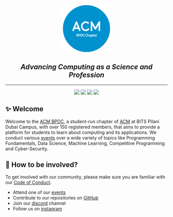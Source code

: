 <div align="center">
  <br>
  <a href="https://www.acmbpdc.org"><img src="../assets/logo.png" alt="ACMBPDC logo" width=150></a>
  <h2><em>Advancing Computing as a Science and Profession</em></h2>
</div>

---

<div align="center">
  <a href="https://instagram.com/acmbpdc"><img src="https://img.shields.io/badge/ACMBPDC-E4405F?style=for-the-badge&logo=instagram&logoColor=white"></a> <a href="https://discord.gg/JwB5FEhWuM"><img src="https://img.shields.io/badge/ACMBPDC-5865F2?style=for-the-badge&logo=discord&logoColor=white"></a> <a href="https://facebook.com/acmbpdc"><img src="https://img.shields.io/badge/ACMBPDC-1877F2?style=for-the-badge&logo=facebook&logoColor=white"></a> <a href="https://twitter.com/acmbpdc"><img src="https://img.shields.io/badge/ACMBPDC-1DA1F2?style=for-the-badge&logo=twitter&logoColor=white"></a>
</div>

## ✨ Welcome

Welcome to the [ACM BPDC](https://www.acmbpdc.org/), a student-run chapter of [ACM](https://www.acm.org/) at BITS Pilani Dubai Campus, with over 150 registered members, that aims to provide a platform for students to learn about computing and its applications. We conduct various [events](https://www.acmbpdc.org/events) over a wide variety of topics like Programming Fundamentals, Data Science, Machine Learning, Competitive Programming and Cyber-Security.

## 💖 How to be involved? 

To get involved with our community, please make sure you are familiar with our [Code of Conduct](https://github.com/acmbpdc/.github/CODE_OF_CONDUCT.md).

- Attend one of our [events](https://www.acmbpdc.org/events)
- Contribute to our repositories on [GitHub](https://github.com/acmbpdc)
- Join our [discord](https://discord.gg/DYQdxquYwP) channel
- Follow us on [instagram](https://instagram.com/acmbpdc)

<!-- Add section to sync upcoming events from the website -->